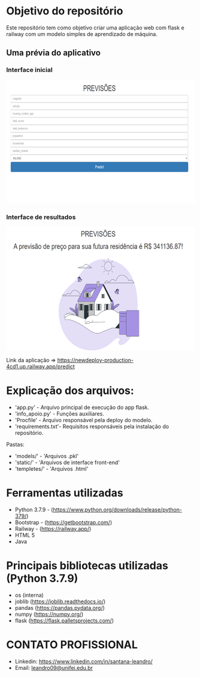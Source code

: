 # Objetivo do repositório

Este repositório tem como objetivo criar uma aplicação web com flask e railway com um modelo simples de aprendizado de máquina.



## Uma prévia do aplicativo

### Interface inicial
<img src="static/predict_app.png" 
    width="625" 
    height="330"
    />

### Interface de resultados
<img src="static/results_app.png" 
    width="625" 
    height="330"
    />


Link da aplicação => https://newdeploy-production-4cd1.up.railway.app/predict   


# Explicação dos arquivos:

- 'app.py' - Arquivo principal de execução do app flask.
- 'info_apoio.py' - Funções auxiliares.
- 'Procfile' - Arquivo responsável pela deploy do modelo.
- 'requirements.txt'- Requisitos responsáveis pela instalação do repositório.

Pastas:

- 'models/' - 'Arquivos .pkl'
- 'static/' - 'Arquivos de interface front-end'
- 'templetes/' - 'Arquivos .html'

# Ferramentas utilizadas

- Python 3.7.9 - (https://www.python.org/downloads/release/python-379/)
- Bootstrap - (https://getbootstrap.com/)
- Railway - (https://railway.app/)
- HTML 5
- Java

# Principais bibliotecas utilizadas (Python 3.7.9)

- os (interna)
- joblib (https://joblib.readthedocs.io/)
- pandas (https://pandas.pydata.org/)
- numpy (https://numpy.org/)
- flask (https://flask.palletsprojects.com/)

# CONTATO PROFISSIONAL

- Linkedin: https://www.linkedin.com/in/santana-leandro/
- Email: leandro09@unifei.edu.br
